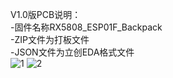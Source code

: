 V1.0版PCB说明：  
-固件名称RX5808_ESP01F_Backpack  
-ZIP文件为打板文件  
-JSON文件为立创EDA格式文件    
![1](https://user-images.githubusercontent.com/46605553/158024597-84923fcc-1f30-4ae7-8596-c32eb9fb9b81.jpg)
![2](https://user-images.githubusercontent.com/46605553/158024601-3de31730-e7b0-43d6-bdb3-0dffdbebfc0a.jpg)
